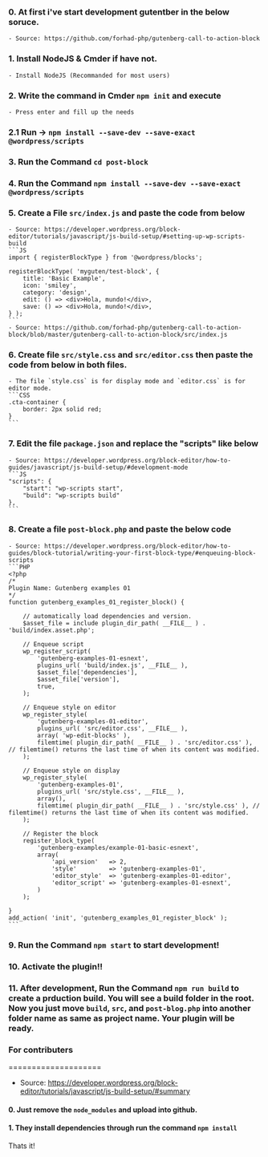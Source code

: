 ### 0. At first i've start development gutentber in the below soruce. 
	- Source: https://github.com/forhad-php/gutenberg-call-to-action-block
### 1. Install NodeJS & Cmder if have not.
	- Install NodeJS (Recommanded for most users)
### 2. Write the command in Cmder `npm init` and execute
	- Press enter and fill up the needs
### 2.1 Run → `npm install --save-dev --save-exact @wordpress/scripts`
### 3. Run the Command `cd post-block`
### 4. Run the Command `npm install --save-dev --save-exact @wordpress/scripts`
### 5. Create a File `src/index.js` and paste the code from below
	- Source: https://developer.wordpress.org/block-editor/tutorials/javascript/js-build-setup/#setting-up-wp-scripts-build
	```JS
	import { registerBlockType } from '@wordpress/blocks';
 
	registerBlockType( 'myguten/test-block', {
		title: 'Basic Example',
		icon: 'smiley',
		category: 'design',
		edit: () => <div>Hola, mundo!</div>,
		save: () => <div>Hola, mundo!</div>,
	} );
	```
	- Source: https://github.com/forhad-php/gutenberg-call-to-action-block/blob/master/gutenberg-call-to-action-block/src/index.js
### 6. Create file `src/style.css` and `src/editor.css` then paste the code from below in both files.
	- The file `style.css` is for display mode and `editor.css` is for editor mode.
	```CSS
	.cta-container {
		border: 2px solid red;
	}
	```
### 7. Edit the file `package.json` and replace the "scripts" like below
	- Source: https://developer.wordpress.org/block-editor/how-to-guides/javascript/js-build-setup/#development-mode
	```JS
	"scripts": {
		"start": "wp-scripts start",
		"build": "wp-scripts build"
  	},
	```
### 8. Create a file `post-block.php` and paste the below code
	- Source: https://developer.wordpress.org/block-editor/how-to-guides/block-tutorial/writing-your-first-block-type/#enqueuing-block-scripts
	```PHP
	<?php
	/*
	Plugin Name: Gutenberg examples 01
	*/
	function gutenberg_examples_01_register_block() {

		// automatically load dependencies and version.
		$asset_file = include plugin_dir_path( __FILE__ ) . 'build/index.asset.php';

		// Enqueue script
		wp_register_script(
			'gutenberg-examples-01-esnext',
			plugins_url( 'build/index.js', __FILE__ ),
			$asset_file['dependencies'],
			$asset_file['version'],
			true,
		);

		// Enqueue style on editor
		wp_register_style(
			'gutenberg-examples-01-editor',
			plugins_url( 'src/editor.css', __FILE__ ),
			array( 'wp-edit-blocks' ),
			filemtime( plugin_dir_path( __FILE__ ) . 'src/editor.css' ), // filemtime() returns the last time of when its content was modified.
		);

		// Enqueue style on display
		wp_register_style(
			'gutenberg-examples-01',
			plugins_url( 'src/style.css', __FILE__ ),
			array(),
			filemtime( plugin_dir_path( __FILE__ ) . 'src/style.css' ), // filemtime() returns the last time of when its content was modified.
		);

		// Register the block 
		register_block_type(
			'gutenberg-examples/example-01-basic-esnext',
			array(
				'api_version'   => 2,
				'style'         => 'gutenberg-examples-01',
				'editor_style'  => 'gutenberg-examples-01-editor',
				'editor_script' => 'gutenberg-examples-01-esnext',
			)
		);

	}
	add_action( 'init', 'gutenberg_examples_01_register_block' );
	```
### 9. Run the Command `npm start` to start development!
### 10. Activate the plugin!!
### 11. After development, Run the Command `npm run build` to create a prduction build. You will see a build folder in the root. Now you just move `build`, `src`, and `post-blog.php` into another folder name as same as project name. Your plugin will be ready.



### For contributers
====================
- Source: https://developer.wordpress.org/block-editor/tutorials/javascript/js-build-setup/#summary
#### 0. Just remove the `node_modules` and upload into github.
#### 1. They install dependencies through run the command `npm install`
Thats it!
